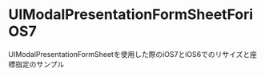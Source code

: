 UIModalPresentationFormSheetForiOS7
===================================

UIModalPresentationFormSheetを使用した際のiOS7とiOS6でのリサイズと座標指定のサンプル
